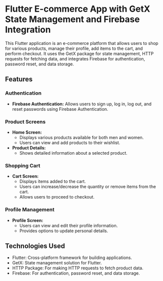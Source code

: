# Flutter E-commerce App with GetX State Management and Firebase Integration

This Flutter application is an e-commerce platform that allows users to shop for various products, manage their profile, add items to the cart, and perform checkout. It uses the GetX package for state management, HTTP requests for fetching data, and integrates Firebase for authentication, password reset, and data storage.

## Features

### Authentication
- **Firebase Authentication:** Allows users to sign up, log in, log out, and reset passwords using Firebase Authentication.

### Product Screens
- **Home Screen:**
  - Displays various products available for both men and women.
  - Users can view and add products to their wishlist.
- **Product Details:**
  - Shows detailed information about a selected product.

### Shopping Cart
- **Cart Screen:**
  - Displays items added to the cart.
  - Users can increase/decrease the quantity or remove items from the cart.
  - Allows users to proceed to checkout.

### Profile Management
- **Profile Screen:**
  - Users can view and edit their profile information.
  - Provides options to update personal details.

## Technologies Used

- Flutter: Cross-platform framework for building applications.
- GetX: State management solution for Flutter.
- HTTP Package: For making HTTP requests to fetch product data.
- Firebase: For authentication, password reset, and data storage.

